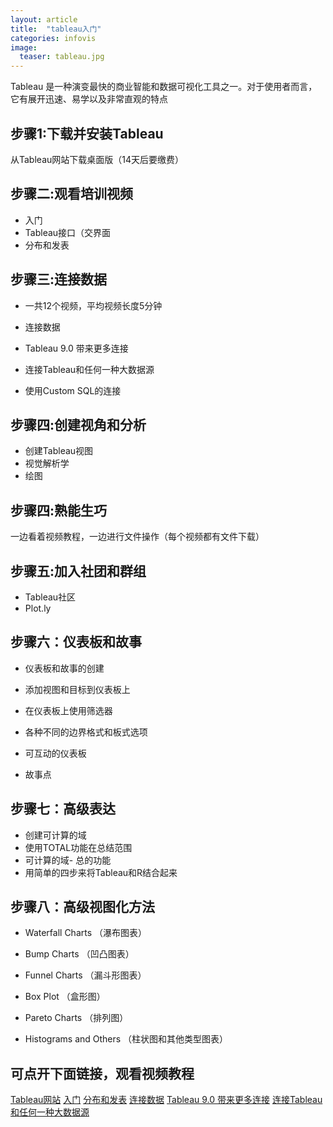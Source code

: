```yaml
---
layout: article
title:  "tableau入门"
categories: infovis
image:
  teaser: tableau.jpg
---
```

Tableau 是一种演变最快的商业智能和数据可视化工具之一。对于使用者而言，它有展开迅速、易学以及非常直观的特点

## 步骤1:下载并安装Tableau
从Tableau网站下载桌面版（14天后要缴费）

## 步骤二:观看培训视频
- 入门
- Tableau接口（交界面
- 分布和发表

## 步骤三:连接数据
- 一共12个视频，平均视频长度5分钟
- 连接数据
- Tableau 9.0 带来更多连接
- 连接Tableau和任何一种大数据源


- 使用Custom SQL的连接 

## 步骤四:创建视角和分析
- 创建Tableau视图
- 视觉解析学
- 绘图

## 步骤四:熟能生巧
一边看着视频教程，一边进行文件操作（每个视频都有文件下载）

## 步骤五:加入社团和群组
- Tableau社区
- Plot.ly

## 步骤六：仪表板和故事
- 仪表板和故事的创建

- 添加视图和目标到仪表板上

- 在仪表板上使用筛选器

- 各种不同的边界格式和板式选项

- 可互动的仪表板

- 故事点

## 步骤七：高级表达
- 创建可计算的域
- 使用TOTAL功能在总结范围
- 可计算的域- 总的功能
- 用简单的四步来将Tableau和R结合起来

## 步骤八：高级视图化方法
- Waterfall Charts （瀑布图表）

- Bump Charts （凹凸图表）

- Funnel Charts （漏斗形图表）

- Box Plot （盒形图）

- Pareto Charts （排列图）

- Histograms and Others （柱状图和其他类型图表）

## 可点开下面链接，观看视频教程

[Tableau网站](http://www.tableau.com/products/trial?os=windows)
[入门](http://www.tableau.com/learn/training?qt-training_tabs=1#qt-training_tabs)
[分布和发表](http://www.tableau.com/learn/training?qt-training_tabs=1#qt-training_tabs)
[连接数据](http://www.tableau.com/learn/training?qt-training_tabs=1#qt-training_tabs)
[Tableau 9.0 带来更多连接]( http://interworks.co.uk/blog/tableau-9-0-brings-us-connections/)
[连接Tableau和任何一种大数据源]( http://www.simba.com/resources/webinars/connect-tableau-big-data-source)

